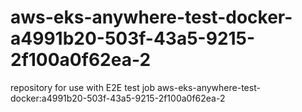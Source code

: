 # aws-eks-anywhere-test-docker-a4991b20-503f-43a5-9215-2f100a0f62ea-2
repository for use with E2E test job aws-eks-anywhere-test-docker:a4991b20-503f-43a5-9215-2f100a0f62ea-2

